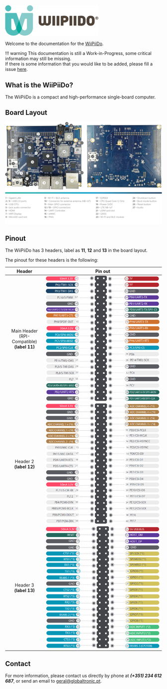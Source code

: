 #

<img src="img/logo.png" alt="WiiPiiDo Logo" width="300"/>

Welcome to the documentation for the [WiiPiiDo](http://www.globaltronic.pt/en/product/wiipiido/).

!!! warning
    This documentation is still a Work-in-Progress, some critical information may still be missing.<br/>
    If there is some information that you would like to be added,
    please fill a issue [here](https://github.com/globaltronic/wiipiido-docs/issues).

## What is the WiiPiiDo?

The WiiPiiDo is a compact and high-performance single-board computer.

## Board Layout

<img src="img/wiipiido_comp.png" alt="WiiPiiDo Components" width="650"/>

## Pinout

The WiiPiiDo has 3 headers, label as **11**, **12** and **13** in the board layout.

The pinout for these headers is the following:

| Header                                              | Pin out                                                                      |
|:---------------------------------------------------:|:----------------------------------------------------------------------------:|
| Main Header<br/>(RPI-Compatible)<br/>**(label 11)** | <img src="img/main_header_pinout.png" alt="Main Header Pinout" width="450"/> |
| Header 2<br/>**(label 12)**                         | <img src="img/header_2_pinout.png" alt="Header 2 Pinout" width="450"/>       |
| Header 3<br/>**(label 13)**                         | <img src="img/header_3_pinout.png" alt="Header 3 Pinout" width="450"/>       |

## Contact

For more information, please contact us directly by phone at ***(+351) 234 612 687***,
or send an email to <geral@globaltronic.pt>.
